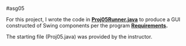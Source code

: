 #asg05

For this project, I wrote the code in **[Proj05Runner.java](Proj05Runner.java)** to produce a GUI constructed of Swing components per the program **[Requirements](Requirements.md).**

The starting file (Proj05.java) was provided by the instructor.
